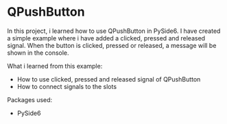 # QPushButton

In this project, i learned how to use QPushButton in PySide6. I have created a simple example where i have added a clicked, pressed and released signal. When the button is clicked, pressed or released, a message will be shown in the console.

What i learned from this example:
* How to use clicked, pressed and released signal of QPushButton
* How to connect signals to the slots

Packages used:
* PySide6 